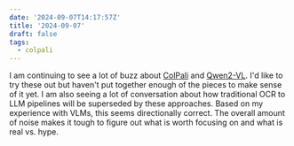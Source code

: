 ```yaml
---
date: '2024-09-07T14:17:57Z'
title: '2024-09-07'
draft: false
tags:
  - colpali
---
```


I am continuing to see a lot of buzz about [ColPali](https://huggingface.co/blog/manu/colpali) and [Qwen2-VL](https://github.com/QwenLM/Qwen2-VL).
I'd like to try these out but haven't put together enough of the pieces to make sense of it yet.
I am also seeing a lot of conversation about how traditional OCR to LLM pipelines will be superseded by these approaches.
Based on my experience with VLMs, this seems directionally correct.
The overall amount of noise makes it tough to figure out what is worth focusing on and what is real vs. hype.

